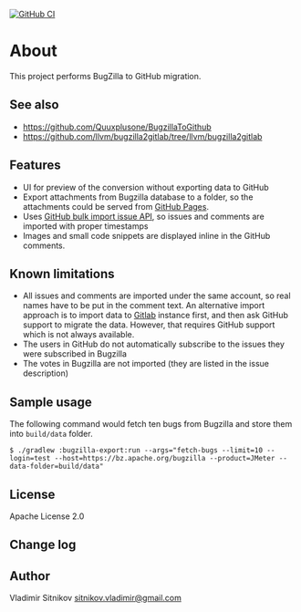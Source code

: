 [![GitHub CI](https://github.com/pgjdbc/pgjdbc/actions/workflows/main.yml/badge.svg?branch=master)](https://github.com/pgjdbc/pgjdbc/actions/workflows/main.yml)

About
=====

This project performs BugZilla to GitHub migration.

See also
--------

* https://github.com/Quuxplusone/BugzillaToGithub
* https://github.com/llvm/bugzilla2gitlab/tree/llvm/bugzilla2gitlab

Features
--------

* UI for preview of the conversion without exporting data to GitHub
* Export attachments from Bugzilla database to a folder, so the attachments could be served from [GitHub Pages](https://pages.github.com/).
* Uses [GitHub bulk import issue API](https://gist.github.com/jonmagic/5282384165e0f86ef105), so issues and comments are imported with proper timestamps
* Images and small code snippets are displayed inline in the GitHub comments.

Known limitations
-----------------

* All issues and comments are imported under the same account, so real names have to be put in the comment text.
  An alternative import approach is to import data to [Gitlab](https://about.gitlab.com/) instance first, and then ask GitHub support to migrate the data.
  However, that requires GitHub support which is not always available.
* The users in GitHub do not automatically subscribe to the issues they were subscribed in Bugzilla
* The votes in Bugzilla are not imported (they are listed in the issue description)

Sample usage
------------

The following command would fetch ten bugs from Bugzilla and store them into `build/data` folder.

    $ ./gradlew :bugzilla-export:run --args="fetch-bugs --limit=10 --login=test --host=https://bz.apache.org/bugzilla --product=JMeter --data-folder=build/data"

License
-------
Apache License 2.0

Change log
----------

Author
------
Vladimir Sitnikov <sitnikov.vladimir@gmail.com>
